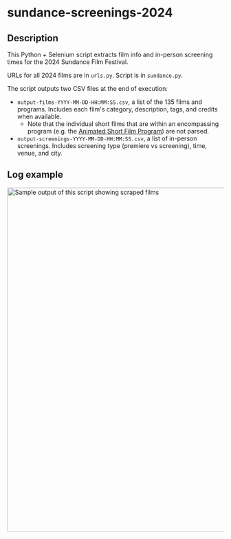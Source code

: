 # sundance-screenings-2024
## Description
This Python + Selenium script extracts film info and in-person screening times for the 2024 Sundance Film Festival.

URLs for all 2024 films are in `urls.py`. Script is in `sundance.py`.

The script outputs two CSV files at the end of execution:
* `output-films-YYYY-MM-DD-HH:MM:SS.csv`, a list of the 135 films and programs. Includes each film's category, description, tags, and credits when available.
  * Note that the individual short films that are within an encompassing program (e.g. the [Animated Short Film Program](https://festival.sundance.org/program/short-info/656e245aec4ed04276af2941)) are not parsed.
* `output-screenings-YYYY-MM-DD-HH:MM:SS.csv`, a list of in-person screenings. Includes screening type (premiere vs screening), time, venue, and city.

## Log example
<img width="800" alt="Sample output of this script showing scraped films" src="https://github.com/KevinPayravi/sundance-screenings-2024/assets/7636606/d6bd9c66-a5c8-4936-a502-db34e5261a3b">
